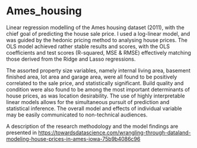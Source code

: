 # Ames_housing
Linear regression modelling of the Ames housing dataset (2011), with the chief goal of predicting the house sale price. I used a log-linear model, and was guided by the hedonic pricing method to analysing house prices. The OLS model achieved rather stable results and scores, with the OLS coefficients and test scores (R-squared, MSE & RMSE) effectively matching those derived from the Ridge and Lasso regressions. 

The assorted property size variables, namely internal living area, basement finished area, lot area and garage area, were all found to be positively correlated to the sale price, and statistically significant. Build quality and condition were also found to be among the most important determinants of house prices, as was location desirability. The use of highly interpretable linear models allows for the simultaneous pursuit of prediction and statistical inference. The overall model and effects of individual variable may be easily communicated to non-technical audiences.

A description of the research methodology and the model findings are presented in https://towardsdatascience.com/wrangling-through-dataland-modeling-house-prices-in-ames-iowa-75b9b4086c96
